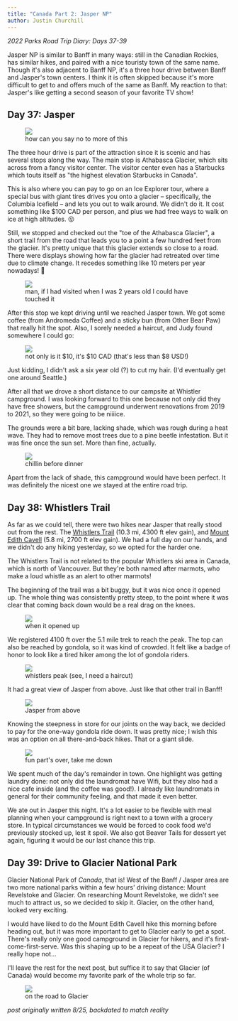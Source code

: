 ```yaml
---
title: "Canada Part 2: Jasper NP"
author: Justin Churchill
---
```

_2022 Parks Road Trip Diary: Days 37-39_

Jasper NP is similar to Banff in many ways: still in the Canadian Rockies, has similar hikes, and paired with a nice touristy town of the same name. Though it's also adjacent to Banff NP, it's a three hour drive between Banff and Jasper's town centers. I think it is often skipped because it's more difficult to get to and offers much of the same as Banff. My reaction to that: Jasper's like getting a second season of your favorite TV show!
<!--end_excerpt-->

## Day 37: Jasper
<!-- Drive to Jasper (athabasca) -->

<!-- View from visitor center of glaciers -->
<figure>
    <img src="https://lh3.googleusercontent.com/pw/AL9nZEUAXpkcLNuawNlW5sIliCEnNvwM5gutFCkhPalctUNUgpXo93yN0dx4xRkE8tFkA7mIAt_GgQKSphTjW0k3fMhFKYN5uvHPf_itkBmT4et4NJXtIKKk7_d1dKZeTKP0soeUv2mylVEx_InwAvW1n2xh3Q=w1862-h1396-no?authuser=0">
    <figcaption>how can you say no to more of this</figcaption>
</figure>

The three hour drive is part of the attraction since it is scenic and has several stops along the way. The main stop is Athabasca Glacier, which sits across from a fancy visitor center. The visitor center even has a Starbucks which touts itself as "the highest elevation Starbucks in Canada".

This is also where you can pay to go on an Ice Explorer tour, where a special bus with giant tires drives you onto a glacier – specifically, the Columbia Icefield – and lets you out to walk around. We didn't do it. It cost something like $100 CAD per person, and plus we had free ways to walk on ice at high altitudes. 😛

Still, we stopped and checked out the "toe of the Athabasca Glacier", a short trail from the road that leads you to a point a few hundred feet from the glacier. It's pretty unique that this glacier extends so close to a road. There were displays showing how far the glacier had retreated over time due to climate change. It recedes something like 10 meters per year nowadays! 🥵

<!-- Glacier retreating sign 1992 -->
<figure>
    <img src="https://lh3.googleusercontent.com/pw/AL9nZEVJRdw7pypoqw0Zw3K42jcrO-p-oPfdgXl9B_JfNDjDX6MMMLUxqv-hUG-Oylqm9rU18kT7MZ7kvXBsDZ5SuSAXKTo1-6-BIZdzrV-YC7bw8LJ3trTm-Zkfj2U1Tm8pXjJAeETY5I3RGqErKCYA5J0tzA=w1048-h1396-no?authuser=0">
    <figcaption>man, if I had visited when I was 2 years old I could have touched it</figcaption>
</figure>

After this stop we kept driving until we reached Jasper town. We got some coffee (from Andromeda Coffee) and a sticky bun (from Other Bear Paw) that really hit the spot. Also, I sorely needed a haircut, and Judy found somewhere I could go:

<!-- hair cut $10 sign in Jasper -->
<figure>
    <img src="https://lh3.googleusercontent.com/pw/AL9nZEUynkYBI86pkw6Gmp3YhLiUT3Ph1dSJmHnraCaaTn-g92vzsbva7k1msF7rsGijspLORsZqutRS_sjGhXEIdFcJ6qfcPoE4YErj26sDE1g__MAZlwm4TiZxamcLTTpYjSqq8gsg4tju3SQVuGroZ0oH1w=w1048-h1396-no?authuser=0">
    <figcaption>not only is it $10, it's $10 CAD (that's less than $8 USD!)</figcaption>
</figure>

Just kidding, I didn't ask a six year old (?) to cut my hair. (I'd eventually get one around Seattle.)

After all that we drove a short distance to our campsite at Whistler campground. I was looking forward to this one because not only did they have free showers, but the campground underwent renovations from 2019 to 2021, so they were going to be niiiice.

The grounds were a bit bare, lacking shade, which was rough during a heat wave. They had to remove most trees due to a pine beetle infestation. But it was fine once the sun set. More than fine, actually.

<!-- new campground in jasper at sunset -->
<figure>
    <img src="https://lh3.googleusercontent.com/pw/AL9nZEX6B4ZOed389xZkEOVKQjjzOZ5O7GUAIHBBW_Du34njedok0kUeE5LDnNeAGg7X7I6Q8yC4sNp0yBF5evvaxFEsJIHdRah4FuaWb0vq6UG2iRssjb6UEeW61dMzCZmMw0fa1c7xUUGkxM7QbacLIZKdrQ=w1862-h1396-no?authuser=0">
    <figcaption>chillin before dinner</figcaption>
</figure>

Apart from the lack of shade, this campground would have been perfect. It was definitely the nicest one we stayed at the entire road trip.

## Day 38: Whistlers Trail
<!-- Jasper + Whistler Trail -->

As far as we could tell, there were two hikes near Jasper that really stood out from the rest. The [Whistlers Trail](https://www.alltrails.com/trail/canada/alberta/the-whistlers-trail?u=i) (10.3 mi, 4300 ft elev gain), and [Mount Edith Cavell](https://www.alltrails.com/trail/canada/alberta/east-ridge-summit-via-mount-edith-cavell-meadows-trail?u=i) (5.8 mi, 2700 ft elev gain). We had a full day on our hands, and we didn't do any hiking yesterday, so we opted for the harder one.

The Whistlers Trail is not related to the popular Whistlers ski area in Canada, which is north of Vancouver. But they're both named after marmots, who make a loud whistle as an alert to other marmots!

The beginning of the trail was a bit buggy, but it was nice once it opened up. The whole thing was consistently pretty steep, to the point where it was clear that coming back down would be a real drag on the knees.

<!-- on the way up to Whistlers -->
<figure>
    <img src="https://lh3.googleusercontent.com/pw/AL9nZEX3dbTIHAE9lAOpObSSRAAhsxi4D9UezwWQTetxK5jMDX5j9UDoSqkn8fEMcCV7QYhl0u3X-ydyN60zSu_zB_y7o5a0U5-arTOsQk9C_Z0UsrdK3n3qnPXqW1UCjtLtfkeYTnqCP9XGJQGWCUidYruhqQ=w1862-h1396-no?authuser=0">
    <figcaption>when it opened up</figcaption>
</figure>

We registered 4100 ft over the 5.1 mile trek to reach the peak. The top can also be reached by gondola, so it was kind of crowded. It felt like a badge of honor to look like a tired hiker among the lot of gondola riders.

<!-- at the peak of whistlers -->
<figure>
    <img src="https://lh3.googleusercontent.com/pw/AL9nZEUjzR2z-OXzXxTxwN7zvYzyEyI2WdL1JzHTgHTEKfnTMXMVWO9AHT7goejWimVl4oCfSs1LREslGNfCwnHGTp83QLcsBTfdwm_iCcNscq5mxN7pqnZPm8XalUBm3WwHrZNzq4IJG5Yiv6gE80cCBAqoyQ=w1860-h1396-no?authuser=0">
    <figcaption>whistlers peak (see, I need a haircut)</figcaption>
</figure>

It had a great view of Jasper from above. Just like that other trail in Banff!

<!-- looking down on jasper from whistler peak -->
<figure>
    <img src="https://lh3.googleusercontent.com/pw/AL9nZEVvwKEP_DtKj3TG6S4pb950vmfCY2utRItbRQAPKXbxaGEJwDvL9PanIM-1d8i6mA432NTe65MosWv2PGyoS8sPm6Ni6QUQvOkiv_LtWcVFA6Dym6tpebOSXVcl0a0T4qEwF7-O6ssQQh9p8AFDzuK15w=w1862-h1396-no?authuser=0">
    <figcaption>Jasper from above</figcaption>
</figure>

Knowing the steepness in store for our joints on the way back, we decided to pay for the one-way gondola ride down. It was pretty nice; I wish this was an option on all there-and-back hikes. That or a giant slide.

<!-- in the gondola on the ride down -->
<figure>
    <img src="https://lh3.googleusercontent.com/pw/AL9nZEXckBp_ZGNFzxH-tp9YibHavqFWCyklJpgPbsXWNulARVIWbXcHo8_pEwcUFTU42eQVvImeIeqC9DD_htUsHxeZxkyuYCowpPJETsAHqLrhT4d88NWmQY39TDr67ChCKaaZ37dYi0mOzzLjLoGTB5_-tQ=w1048-h1396-no?authuser=0">
    <figcaption>fun part's over, take me down</figcaption>
</figure>

We spent much of the day's remainder in town. One highlight was getting laundry done: not only did the laundromat have Wifi, but they also had a nice cafe inside (and the coffee was good!). I already like laundromats in general for their community feeling, and that made it even better.

We ate out in Jasper this night. It's a lot easier to be flexible with meal planning when your campground is right next to a town with a grocery store. In typical circumstances we would be forced to cook food we'd previously stocked up, lest it spoil. We also got Beaver Tails for dessert yet again, figuring it would be our last chance this trip.

## Day 39: Drive to Glacier National Park
<!-- drive to Glacier -->

Glacier National Park of _Canada_, that is! West of the Banff / Jasper area are two more national parks within a few hours' driving distance: Mount Revelstoke and Glacier. On researching Mount Revelstoke, we didn't see much to attract us, so we decided to skip it. Glacier, on the other hand, looked very exciting.

I would have liked to do the Mount Edith Cavell hike this morning before heading out, but it was more important to get to Glacier early to get a spot. There's really only one good campground in Glacier for hikers, and it's first-come-first-serve. Was this shaping up to be a repeat of the USA Glacier? I really hope not...

I'll leave the rest for the next post, but suffice it to say that Glacier (of Canada) would become my favorite park of the whole trip so far.

<!-- on the road to glacier when it's rainy -->
<figure>
    <img src="https://lh3.googleusercontent.com/pw/AL9nZEXfu2nHprZgqWKpWBpzeLlmItmguVk1nkUmiv0gy9O3JXIey2n2DmVScPVElTbpFd3lt7YtL3IG_nVnBe_aS50NiGRFHbXZYnPih75g4iwoKpptGUdkbxzFPAETCOVTkwWmmWlAxsmg50w92KUgeaOeQg=w1862-h1396-no?authuser=0">
    <figcaption>on the road to Glacier</figcaption>
</figure>


_post originally written 8/25, backdated to match reality_
